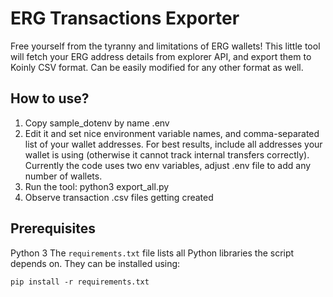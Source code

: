 # ERG Transactions Exporter

Free yourself from the tyranny and limitations of ERG wallets!
This little tool will fetch your ERG address details from explorer API, and export them to Koinly CSV format.
Can be easily modified for any other format as well.

## How to use?

1) Copy sample_dotenv by name .env
2) Edit it and set nice environment variable names, and comma-separated list of your wallet addresses. For best results, include all addresses your wallet is using (otherwise it cannot track internal transfers correctly). Currently the code uses two env variables, adjust .env file to add any number of wallets.
3) Run the tool:
    python3 export_all.py
4) Observe transaction .csv files getting created

## Prerequisites

Python 3
The `requirements.txt` file lists all Python libraries the script depends on.  They can be installed using:

```
pip install -r requirements.txt
```
